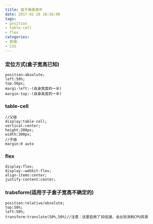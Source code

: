 ```yaml
---
title: 盒子垂直居中
date: 2017-02-26 10:56:00
tags: 
- position
- table-cell
- flex
categories:
- 前端
- CSS
---
```

### 定位方式(盒子宽高已知)
```
position:absolute;
left:50%;
top:50px;
margi-left:-(自身宽度的一半)
margin-top:-(自身高度的一半)
```
### table-cell
```
//父级
display:table-cell;
vertical:center;
height:200px;
width:300px;
//子级
margin:0 auto
```
### flex
```
display:flex;
display:-webkit-flex;
align-items:center;
justify-content:center;
```
### trabsform(适用于子盒子宽高不确定的)
```
position:relative/absolute;
top:50%;
left:50%;
transform:translate(50%,50%)//注意：这里启用了3D加速，会比较消耗CPU资源
```
